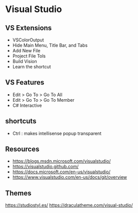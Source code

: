 # Visual Studio


## VS Extensions
* VSColorOutput
* Hide Main Menu, Title Bar, and Tabs
* Add New File
* Project File Tols
* Build Vision
* Learn the shortcut

## VS Features
* Edit > Go To > Go To All
* Edit > Go To > Go To Member
* C# Interactive

## shortcuts
* Ctrl : makes intellisense popup transparent

## Resources
* https://blogs.msdn.microsoft.com/visualstudio/
* https://visualstudio.github.com/
* https://docs.microsoft.com/en-us/visualstudio/
* https://www.visualstudio.com/en-us/docs/git/overview

## Themes
https://studiostyl.es/
https://draculatheme.com/visual-studio/

